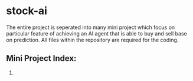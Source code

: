 # stock-ai
The entire project is seperated into many mini project which focus on particular feature of achieving an AI agent that is able to buy and sell base on prediction. All files within the repository are required for the coding.
  
## Mini Project Index:
1. 
